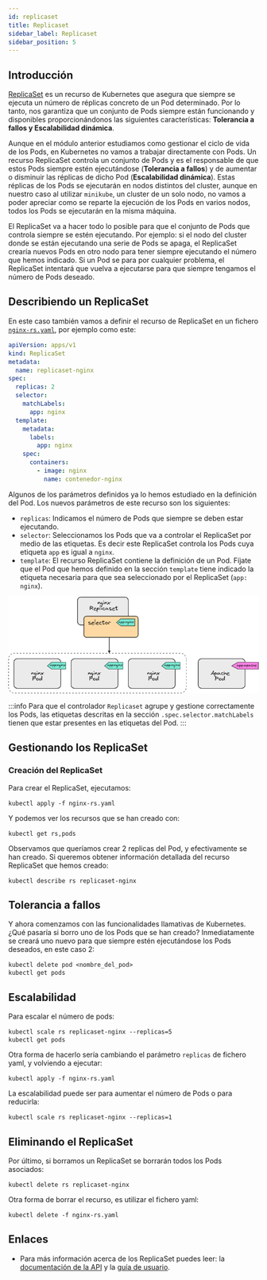 ```yaml
---
id: replicaset
title: Replicaset
sidebar_label: Replicaset
sidebar_position: 5
---
```



## Introducción

[ReplicaSet](https://kubernetes.io/es/docs/concepts/workloads/controllers/replicaset/) es un recurso de Kubernetes que asegura que siempre se ejecuta un número de réplicas concreto de un Pod determinado.
Por lo tanto, nos garantiza que un conjunto de Pods siempre están funcionando y disponibles proporcionándonos las siguientes características: **Tolerancia a fallos y Escalabilidad dinámica**.

Aunque en el módulo anterior estudiamos como gestionar el ciclo de vida de los Pods, en Kubernetes no vamos a trabajar directamente con Pods. Un recurso ReplicaSet controla un conjunto de Pods y
es el responsable de que estos Pods siempre estén ejecutándose (**Tolerancia a fallos**) y de aumentar o disminuir las réplicas de dicho Pod (**Escalabilidad dinámica**). Estas réplicas de los Pods se
ejecutarán en nodos distintos del cluster, aunque en nuestro caso al utilizar `minikube`, un cluster de un solo nodo, no vamos a poder apreciar como se reparte la ejecución de los Pods en varios nodos,
todos los Pods se ejecutarán en la misma máquina.

El ReplicaSet va a hacer todo lo posible para que el conjunto de Pods que controla siempre se estén ejecutando. Por ejemplo: si el nodo del cluster donde se están ejecutando una serie de Pods se apaga,
el ReplicaSet crearía nuevos Pods en otro nodo para tener siempre ejecutando el número que hemos indicado. Si un Pod se para por cualquier problema, el ReplicaSet intentará que vuelva a ejecutarse
para que siempre tengamos el número de Pods deseado.

## Describiendo un ReplicaSet

En este caso también vamos a definir el recurso de ReplicaSet en un fichero [`nginx-rs.yaml`](./05/files/nginx-rs.yaml), por ejemplo como este:

```yaml
apiVersion: apps/v1
kind: ReplicaSet
metadata:
  name: replicaset-nginx
spec:
  replicas: 2
  selector:
    matchLabels:
      app: nginx
  template:
    metadata:
      labels:
        app: nginx
    spec:
      containers:
        - image: nginx
          name: contenedor-nginx
```

Algunos de los parámetros definidos ya lo hemos estudiado en la definición del Pod. Los nuevos parámetros de este recurso son los siguientes:

* `replicas`: Indicamos el número de Pods que siempre se deben estar ejecutando.
* `selector`: Seleccionamos los Pods que va a controlar el ReplicaSet por medio de las etiquetas. Es decir este ReplicaSet controla los Pods cuya etiqueta `app` es igual a `nginx`.
* `template`: El recurso ReplicaSet contiene la definición de un Pod. Fíjate que el Pod que hemos definido en la sección `template` tiene indicado la etiqueta necesaria para que sea
seleccionado por el ReplicaSet (`app: nginx`).

![](./05/img/01-rs.png#center)

:::info Para que el controlador `Replicaset` agrupe y gestione correctamente los Pods, las etiquetas descritas en la sección `.spec.selector.matchLabels` tienen que estar presentes en las
etiquetas del Pod.
:::


## Gestionando los ReplicaSet

### Creación del ReplicaSet

Para crear el ReplicaSet, ejecutamos:

```
kubectl apply -f nginx-rs.yaml
```

Y podemos ver los recursos que se han creado con:

```
kubectl get rs,pods
```

Observamos que queríamos crear 2 replicas del Pod, y efectivamente se han creado. Si queremos obtener información detallada del recurso ReplicaSet que hemos creado:

```
kubectl describe rs replicaset-nginx
```

## Tolerancia a fallos

Y ahora comenzamos con las funcionalidades llamativas de Kubernetes. ¿Qué pasaría si borro uno de los Pods que se han creado? Inmediatamente se creará uno nuevo para que siempre
estén ejecutándose los Pods deseados, en este caso 2:

```
kubectl delete pod <nombre_del_pod>
kubectl get pods
```

## Escalabilidad

Para escalar el número de pods:

```
kubectl scale rs replicaset-nginx --replicas=5
kubectl get pods
```

Otra forma de hacerlo sería cambiando el parámetro `replicas` de fichero yaml, y volviendo a ejecutar:

```
kubectl apply -f nginx-rs.yaml
```

La escalabilidad puede ser para aumentar el número de Pods o para reducirla:

```
kubectl scale rs replicaset-nginx --replicas=1
```

## Eliminando el ReplicaSet

Por último, si borramos un ReplicaSet se borrarán todos los Pods asociados:

```
kubectl delete rs replicaset-nginx
```

Otra forma de borrar el recurso, es utilizar el fichero yaml:

```
kubectl delete -f nginx-rs.yaml
```

## Enlaces

* Para más información acerca de los ReplicaSet puedes leer: la [documentación de la API](https://kubernetes.io/docs/reference/generated/kubernetes-api/v1.20/#replicaset-v1-apps) y
la [guía de usuario](https://kubernetes.io/docs/concepts/workloads/controllers/replicaset/).
